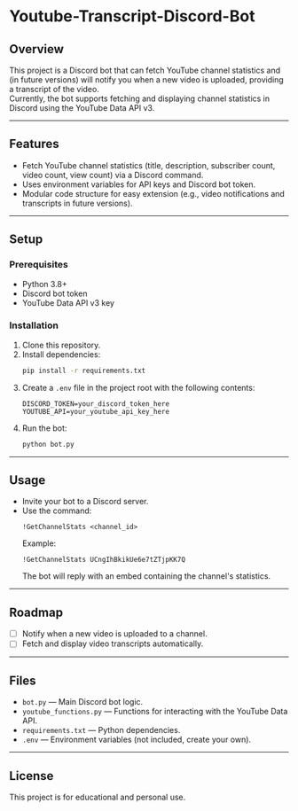# Youtube-Transcript-Discord-Bot

## Overview

This project is a Discord bot that can fetch YouTube channel statistics and (in future versions) will notify you when a new video is uploaded, providing a transcript of the video.  
Currently, the bot supports fetching and displaying channel statistics in Discord using the YouTube Data API v3.

---

## Features

- Fetch YouTube channel statistics (title, description, subscriber count, video count, view count) via a Discord command.
- Uses environment variables for API keys and Discord bot token.
- Modular code structure for easy extension (e.g., video notifications and transcripts in future versions).

---

## Setup

### Prerequisites

- Python 3.8+
- Discord bot token
- YouTube Data API v3 key

### Installation

1. Clone this repository.
2. Install dependencies:
    ```sh
    pip install -r requirements.txt
    ```
3. Create a `.env` file in the project root with the following contents:
    ```
    DISCORD_TOKEN=your_discord_token_here
    YOUTUBE_API=your_youtube_api_key_here
    ```
4. Run the bot:
    ```sh
    python bot.py
    ```

---

## Usage

- Invite your bot to a Discord server.
- Use the command:
    ```
    !GetChannelStats <channel_id>
    ```
    Example:
    ```
    !GetChannelStats UCngIhBkikUe6e7tZTjpKK7Q
    ```
    The bot will reply with an embed containing the channel's statistics.

---

## Roadmap

- [ ] Notify when a new video is uploaded to a channel.
- [ ] Fetch and display video transcripts automatically.

---

## Files

- `bot.py` — Main Discord bot logic.
- `youtube_functions.py` — Functions for interacting with the YouTube Data API.
- `requirements.txt` — Python dependencies.
- `.env` — Environment variables (not included, create your own).

---

## License

This project is for educational and personal use.
